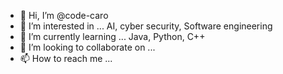 - 👋 Hi, I’m @code-caro
- 👀 I’m interested in ... AI, cyber security, Software engineering 
- 🌱 I’m currently learning ... Java, Python, C++
- 💞️ I’m looking to collaborate on ...
- 📫 How to reach me ...

<!---
code-caro/code-caro is a ✨ special ✨ repository because its `README.md` (this file) appears on your GitHub profile.
You can click the Preview link to take a look at your changes.
--->
